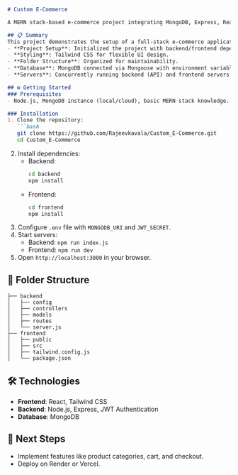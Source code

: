 ```markdown
# Custom E-Commerce  

A MERN stack-based e-commerce project integrating MongoDB, Express, React, Node.js, and Tailwind CSS for UI styling.  

## 📋 Summary  
This project demonstrates the setup of a full-stack e-commerce application with:  
- **Project Setup**: Initialized the project with backend/frontend dependencies.  
- **Styling**: Tailwind CSS for flexible UI design.  
- **Folder Structure**: Organized for maintainability.  
- **Database**: MongoDB connected via Mongoose with environment variables.  
- **Servers**: Concurrently running backend (API) and frontend servers.  

## ⚙️ Getting Started  
### Prerequisites  
- Node.js, MongoDB instance (local/cloud), basic MERN stack knowledge.  

### Installation  
1. Clone the repository:  
   ```bash  
   git clone https://github.com/Rajeevkavala/Custom_E-Commerce.git  
   cd Custom_E-Commerce  
   ```  
2. Install dependencies:  
   - Backend:  
     ```bash  
     cd backend  
     npm install  
     ```  
   - Frontend:  
     ```bash  
     cd frontend  
     npm install  
     ```  
3. Configure `.env` file with `MONGODB_URI` and `JWT_SECRET`.  
4. Start servers:  
   - Backend: `npm run index.js`  
   - Frontend: `npm run dev`  
5. Open `http://localhost:3000` in your browser.  

## 📂 Folder Structure  
```plaintext  
├── backend  
│   ├── config  
│   ├── controllers  
│   ├── models  
│   ├── routes  
│   └── server.js  
├── frontend  
│   ├── public  
│   ├── src  
│   ├── tailwind.config.js  
│   └── package.json  
```  

## 🛠️ Technologies  
- **Frontend**: React, Tailwind CSS  
- **Backend**: Node.js, Express, JWT Authentication  
- **Database**: MongoDB  

## 🎯 Next Steps  
- Implement features like product categories, cart, and checkout.  
- Deploy on Render or Vercel.  
